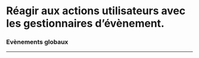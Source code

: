 
# Réagir aux actions utilisateurs avec les gestionnaires d’évènement.

### Evènements globaux

<!-- 05/04 Document -->

----

